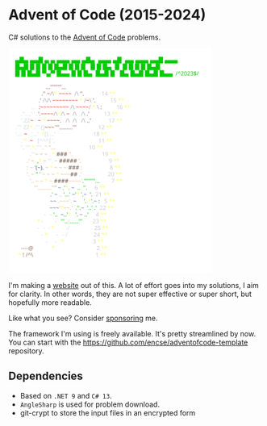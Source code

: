    # Advent of Code (2015-2024)
   C# solutions to the [Advent of Code](https://adventofcode.com) problems. 

   <a href="https://adventofcode.com"><img src="2023/calendar.svg" width="80%" /></a>

   I'm making a [website](https://aoc.csokavar.hu) out of this. A lot of effort goes into my solutions, 
   I aim for clarity. In other words, they are not super effective or super short, but hopefully more readable.
   
   Like what you see? Consider [sponsoring](https://github.com/sponsors/encse) me.
   
   The framework I'm using is freely available. It's pretty streamlined by now. You can start with the 
   https://github.com/encse/adventofcode-template repository.

   ## Dependencies
   - Based on `.NET 9` and `C# 13`. 
   - `AngleSharp` is used for problem download.
   - git-crypt to store the input files in an encrypted form
